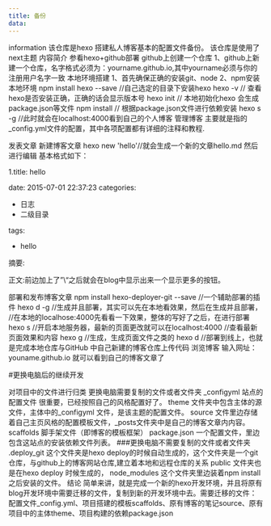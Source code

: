 ```yaml
---
title: 备份
data: 
---
```

information
该仓库是hexo 搭建私人博客基本的配置文件备份。
该仓库是使用了next主题
内容简介
参看hexo+github部署
github上创建一个仓库
1、github上新建一个仓库，名字格式必须为：yourname.github.io,其中yourname必须与你的注册用户名字一致
本地环境搭建
1、首先确保正确的安装git、node
2、npm安装本地环境
npm install hexo --save   //自己选定的目录下安装hexo
hexo -v // 查看hexo是否安装正确，正确的话会显示版本号
hexo init // 本地初始化hexo 会生成package.json等文件
npm install // 根据package.json文件进行依赖安装
hexo s -g //此时就会在localhost:4000看到自己的个人博客
管理博客
主要就是指的_config.yml文件的配置，其中各项配置都有详细的注释和教程.

发表文章
新建博客文章
hexo new 'hello'//就会生成一个新的文章hello.md  然后进行编辑
基本格式如下：

1.title: hello

date: 2015-07-01 22:37:23
categories:
- 日志
- 二级目录

tags:

- hello

摘要:

正文:前边加上了”\“之后就会在blog中显示出来一个显示更多的按钮。

部署和发布博客文章
npm install hexo-deployer-git --save //一个辅助部署的插件
hexo d -g  //生成并且部署，其实可以先在本地看效果，然后在生成并且部署，
            //在本地的localhose:4000先看看一下效果，整体的写好了之后，在进行部署
hexo s //开启本地服务器，最新的页面更改就可以在localhost:4000              //查看最新页面效果和内容
hexo g //生成，生成页面文件之类的
hexo d //部署到线上，也就是完成本地仓库与GitHub 中自己新建的博客仓库上传代码
浏览博客
输入网址：youname.github.io 就可以看到自己的博客文章了

#更换电脑后的继续开发

对项目中的文件进行归类
更换电脑需要复制的文件或者文件夹
_configyml 站点的配置文件 很重要，已经按照自己的风格配置好了。
theme 文件夹中包含主体的源文件，主体中的_configyml 文件，是该主题的配置文件。
source 文件里边存储着自己主页风格的配置模板文件，_posts文件夹中是自己的博客文章内内容。
scaffolds 脚手架文件（即博客的模板框架）
package.json 一个配置文件，里边包含这站点的安装依赖文件列表。
###更换电脑不需要复制的文件或者文件夹
.deploy_git 这个文件夹是hexo deploy的时候自动生成的，这个文件夹是一个git仓库，与github上的博客网站仓库,建立着本地和远程仓库的关系
public 文件夹也是在hexo deploy 时候生成的，
node_modules 这个文件夹里边装着npm install 之后安装的文件。
结论
简单来讲，就是完成一个新的hexo开发环境，并且将原有blog开发环境中需要迁移的文件，复制到新的开发环境中去。需要迁移的文件：配置文件_config.yml、项目搭建的模板scaffolds、原有博客的笔记source、原有项目中的主体theme、项目构建的依赖package.json